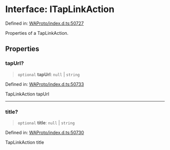 # Interface: ITapLinkAction

Defined in: [WAProto/index.d.ts:50727](https://github.com/Fokusdotid/bail/blob/dad8cbc7bd41e0c17126095b0fc017b92c3d85cf/WAProto/index.d.ts#L50727)

Properties of a TapLinkAction.

## Properties

### tapUrl?

> `optional` **tapUrl**: `null` \| `string`

Defined in: [WAProto/index.d.ts:50733](https://github.com/Fokusdotid/bail/blob/dad8cbc7bd41e0c17126095b0fc017b92c3d85cf/WAProto/index.d.ts#L50733)

TapLinkAction tapUrl

***

### title?

> `optional` **title**: `null` \| `string`

Defined in: [WAProto/index.d.ts:50730](https://github.com/Fokusdotid/bail/blob/dad8cbc7bd41e0c17126095b0fc017b92c3d85cf/WAProto/index.d.ts#L50730)

TapLinkAction title
